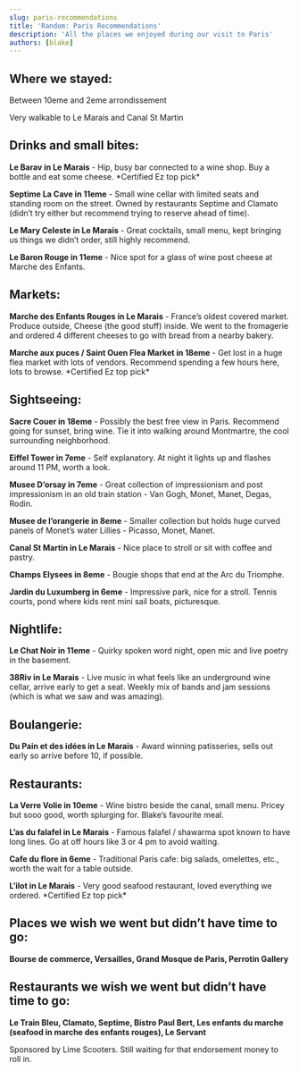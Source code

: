 ```yaml
---
slug: paris-recommendations
title: 'Random: Paris Recommendations'
description: 'All the places we enjoyed during our visit to Paris'
authors: [blake]
---
```



## Where we stayed:

Between 10eme and 2eme arrondissement 

Very walkable to Le Marais and Canal St Martin

## Drinks and small bites:

**Le Barav in Le Marais** - Hip, busy bar connected to a wine shop. Buy a bottle and eat some cheese. \*Certified Ez top pick\*

**Septime La Cave in 11eme** - Small wine cellar with limited seats and standing room on the street. Owned by restaurants Septime and Clamato (didn’t try either but recommend trying to reserve ahead of time).

**Le Mary Celeste in Le Marais** - Great cocktails, small menu, kept bringing us things we didn’t order, still highly recommend.

**Le Baron Rouge in 11eme** - Nice spot for a glass of wine post cheese at Marche des Enfants.

## Markets:

**Marche des Enfants Rouges in Le Marais** - France’s oldest covered market. Produce outside, Cheese (the good stuff) inside. We went to the fromagerie and ordered 4 different cheeses to go with bread from a nearby bakery.

**Marche aux puces / Saint Ouen Flea Market in 18eme** - Get lost in a huge flea market with lots of vendors. Recommend spending a few hours here, lots to browse. \*Certified Ez top pick\*

## Sightseeing:

**Sacre Couer in 18eme** - Possibly the best free view in Paris. Recommend going for sunset, bring wine. Tie it into walking around Montmartre, the cool surrounding neighborhood.

**Eiffel Tower in 7eme** - Self explanatory. At night it lights up and flashes around 11 PM, worth a look.

**Musee D’orsay in 7eme** - Great collection of impressionism and post impressionism in an old train station - Van Gogh, Monet, Manet, Degas, Rodin.

**Musee de l’orangerie in 8eme** - Smaller collection but holds huge curved panels of Monet’s water Lillies - Picasso, Monet, Manet.

**Canal St Martin in Le Marais** - Nice place to stroll or sit with coffee and pastry.

**Champs Elysees in 8eme** - Bougie shops that end at the Arc du Triomphe.

**Jardin du Luxumberg in 6eme** - Impressive park, nice for a stroll. Tennis courts, pond where kids rent mini sail boats, picturesque.

## Nightlife:

**Le Chat Noir in 11eme** - Quirky spoken word night, open mic and live poetry in the basement.

**38Riv in Le Marais** - Live music in what feels like an underground wine cellar, arrive early to get a seat. Weekly mix of bands and jam sessions (which is what we saw and was amazing). 

## Boulangerie:

**Du Pain et des idées in Le Marais** - Award winning patisseries, sells out early so arrive before 10, if possible.

## Restaurants:

**La Verre Volie in 10eme** - Wine bistro beside the canal, small menu. Pricey but sooo good, worth splurging for. Blake’s favourite meal.

**L’as du falafel in Le Marais** - Famous falafel / shawarma spot known to have long lines. Go at off hours like 3 or 4 pm to avoid waiting.

**Cafe du flore in 6eme** - Traditional Paris cafe: big salads, omelettes, etc., worth the wait for a table outside.

**L’ilot in Le Marais** - Very good seafood restaurant, loved everything we ordered. \*Certified Ez top pick\*

## Places we wish we went but didn’t have time to go:

**Bourse de commerce, Versailles, Grand Mosque de Paris, Perrotin Gallery**

## Restaurants we wish we went but didn’t have time to go:

**Le Train Bleu, Clamato, Septime, Bistro Paul Bert, Les enfants du marche (seafood in marche des enfants rouges), Le Servant** 

Sponsored by Lime Scooters. Still waiting for that endorsement money to roll in.
